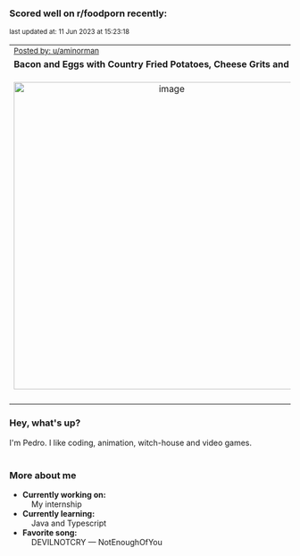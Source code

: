 ### Scored well on r/foodporn recently:

<p align="left"><sub>last updated at: 11 Jun 2023 at 15:23:18</sub></p>

|   |
| --- |
| <sub>[Posted by: u/aminorman][source]</sub> |
| **Bacon and Eggs with Country Fried Potatoes, Cheese Grits and Toast** | 
|<p align="center"> <img alt="image" src="https://i.redd.it/6lu1a043xk4b1.jpg" width="550" /> </p>|
|   |

### Hey, what's up?

I'm Pedro. I like coding, animation, witch-house and video games.<br><br>

### More about me
- **Currently working on:**  
&nbsp;&nbsp;&nbsp;&nbsp;My internship
- **Currently learning:**  
&nbsp;&nbsp;&nbsp;&nbsp;Java and Typescript
- **Favorite song:**  
&nbsp;&nbsp;&nbsp;&nbsp;DEVILNOTCRY — NotEnoughOfYou<br><br>

  



  
  
  
[linkedin]: https://linkedin.com/in/pedro-h-r-gomes-8a487b14a/
[gmail]: mailto:pilique11@gmail.com
[source]: https://reddit.com/r/FoodPorn/comments/143ak6d/bacon_and_eggs_with_country_fried_potatoes_cheese/
[redditAPI]: https://www.reddit.com/dev/api/